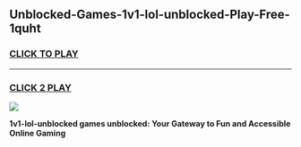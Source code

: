 
## Unblocked-Games-1v1-lol-unblocked-Play-Free-1quht
<h3>
<a href="https://premium76.site?title=1v1-lol-unblocked&ref=21A">CLICK TO PLAY</a></h3>
<hr>

<h3>
<a href="https://premium76.site?title=1v1-lol-unblocked&ref=21A">CLICK 2 PLAY</a>
  
</h3>

<a href="https://premium76.site?title=1v1-lol-unblocked&ref=21A"><img src="https://clearcache.store/games.png"></a>


**1v1-lol-unblocked games unblocked: Your Gateway to Fun and Accessible Online Gaming**
